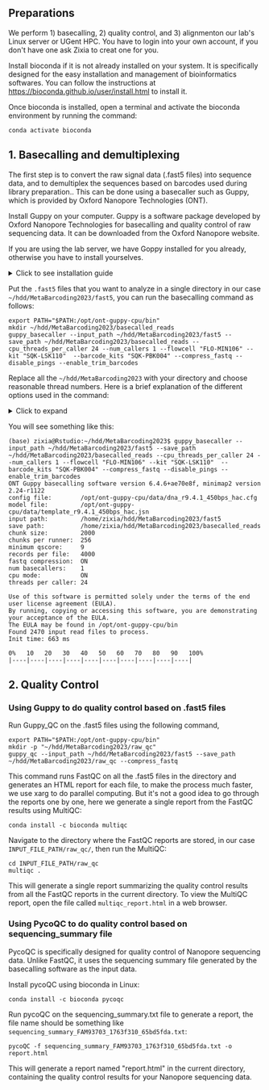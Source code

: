 ## Preparations

We perform 1) basecalling, 2) quality control, and 3) alignmenton our lab's Linux server or UGent HPC. You have to login into your own account, if you don't have one ask Zixia to creat one for you.

Install bioconda if it is not already installed on your system. It is specifically designed for the easy installation and management of bioinformatics softwares. You can follow the instructions at https://bioconda.github.io/user/install.html to install it.

Once bioconda is installed, open a terminal and activate the bioconda environment by running the command:

```
conda activate bioconda
```

## 1. Basecalling and demultiplexing

The first step is to convert the raw signal data (.fast5 files) into sequence data, and to demultiplex the sequences based on barcodes used during library preparation.. This can be done using a basecaller such as Guppy, which is provided by Oxford Nanopore Technologies (ONT). 

Install Guppy on your computer. Guppy is a software package developed by Oxford Nanopore Technologies for basecalling and quality control of raw sequencing data. It can be downloaded from the Oxford Nanopore website.

If you are using the lab server, we have Goppy installed for you already, otherwise you have to install yourselves.
<details>
  <summary>Click to see installation guide</summary>
  Here is the installation code provided by the ONT official: 

  ```
  sudo apt-get update
  sudo apt-get install wget lsb-release
  export PLATFORM=$(lsb_release -cs)
  wget -O- https://mirror.oxfordnanoportal.com/apt/ont-repo.pub | sudo apt-key add -
  echo "deb http://mirror.oxfordnanoportal.com/apt ${PLATFORM}-stable non-free" | sudo tee /etc/apt/sources.list.d/nanoporetech.sources.list
  sudo apt-get update
  apt-get install ont-guppy-cpu
  ```

  I personally had some problem with the installation from repo, so I downloaded the software from https://nanoporetech.com/downloads/guppy and installed manually:

  ```
  tar -xvzf ont-guppy*.tar.gz
  mv ont-guppy-cpu /opt/ont-guppy-cpu
  sudo chmod 2775 /opt/ont-guppy-cpu/bin
  chmod +x /opt/ont-guppy-cpu/bin/*
  ```
  
  Finally add this line into `/etc/profile`:
  
  ```
  export PATH="$PATH:/opt/ont-guppy-cpu/bin"
  ```
</details>

Put the `.fast5` files that you want to analyze in a single directory in our case `~/hdd/MetaBarcoding2023/fast5`, you can run the basecalling command as follows:

```
export PATH="$PATH:/opt/ont-guppy-cpu/bin"
mkdir ~/hdd/MetaBarcoding2023/basecalled_reads
guppy_basecaller --input_path ~/hdd/MetaBarcoding2023/fast5 --save_path ~/hdd/MetaBarcoding2023/basecalled_reads --cpu_threads_per_caller 24 --num_callers 1 --flowcell "FLO-MIN106" --kit "SQK-LSK110"  --barcode_kits "SQK-PBK004" --compress_fastq --disable_pings --enable_trim_barcodes
```


Replace all the `~/hdd/MetaBarcoding2023` with your directory and choose reasonable thread numbers. Here is a brief explanation of the different options used in the command:
<details>
  <summary>Click to expand</summary>
  
  --input_path: This specifies the path to the directory containing the raw .fast5 files that you want to basecall.

  --save_path: This specifies the path to the directory where you want to save the basecalled reads.

  --cpu_threads_per_caller: This specifies the number of CPU threads to use for each basecalling process.

  --num_callers: This specifies the number of basecalling processes to run in parallel.

  --flowcell: This specifies the flow cell type used for sequencing. In this case, "FLO-MIN106".

  --kit: This specifies the sequencing kit used for library preparation. In this case, "SQK-LSK110".

  --barcode_kits: This specifies the barcode kit used for library preparation. In this case, "SQK-PBK004".

  --compress_fastq: This specifies that the output fastq files should be compressed.

  --disable_pings: This disables sending pings to the ONT server.

  --enable_trim_barcodes: This enables trimming of barcodes from reads.
  
</details>

You will see something like this:

```
(base) zixia@Rstudio:~/hdd/MetaBarcoding2023$ guppy_basecaller --input_path ~/hdd/MetaBarcoding2023/fast5 --save_path ~/hdd/MetaBarcoding2023/basecalled_reads --cpu_threads_per_caller 24 --num_callers 1 --flowcell "FLO-MIN106" --kit "SQK-LSK110"  --barcode_kits "SQK-PBK004" --compress_fastq --disable_pings --enable_trim_barcodes
ONT Guppy basecalling software version 6.4.6+ae70e8f, minimap2 version 2.24-r1122
config file:        /opt/ont-guppy-cpu/data/dna_r9.4.1_450bps_hac.cfg
model file:         /opt/ont-guppy-cpu/data/template_r9.4.1_450bps_hac.jsn
input path:         /home/zixia/hdd/MetaBarcoding2023/fast5
save path:          /home/zixia/hdd/MetaBarcoding2023/basecalled_reads
chunk size:         2000
chunks per runner:  256
minimum qscore:     9
records per file:   4000
fastq compression:  ON
num basecallers:    1
cpu mode:           ON
threads per caller: 24

Use of this software is permitted solely under the terms of the end user license agreement (EULA).
By running, copying or accessing this software, you are demonstrating your acceptance of the EULA.
The EULA may be found in /opt/ont-guppy-cpu/bin
Found 2470 input read files to process.
Init time: 663 ms

0%   10   20   30   40   50   60   70   80   90   100%
|----|----|----|----|----|----|----|----|----|----|
```

## 2. Quality Control

### Using Guppy to do quality control based on .fast5 files

Run Guppy_QC on the .fast5 files using the following command, 

```
export PATH="$PATH:/opt/ont-guppy-cpu/bin"
mkdir -p "~/hdd/MetaBarcoding2023/raw_qc"
guppy_qc --input_path ~/hdd/MetaBarcoding2023/fast5 --save_path ~/hdd/MetaBarcoding2023/raw_qc --compress_fastq
```

This command runs FastQC on all the .fast5 files in the directory and generates an HTML report for each file, to make the process much faster, we use xarg to do parallel computing. But it's not a good idea to go through the reports one by one, here we generate a single report from the FastQC results using MultiQC:

```
conda install -c bioconda multiqc
```

Navigate to the directory where the FastQC reports are stored, in our case `INPUT_FILE_PATH/raw_qc/`, then run the MultiQC:

```
cd INPUT_FILE_PATH/raw_qc
multiqc .
```

This will generate a single report summarizing the quality control results from all the FastQC reports in the current directory. To view the MultiQC report, open the file called `multiqc_report.html` in a web browser.

### Using PycoQC to do quality control based on sequencing_summary file

PycoQC is specifically designed for quality control of Nanopore sequencing data. Unlike FastQC, it uses the sequencing summary file generated by the basecalling software as the input data.

Install pycoQC using bioconda in Linux:

```
conda install -c bioconda pycoqc
```

Run pycoQC on the sequencing_summary.txt file to generate a report, the file name should be something like `sequencing_summary_FAM93703_1763f310_65bd5fda.txt`:

```
pycoQC -f sequencing_summary_FAM93703_1763f310_65bd5fda.txt -o report.html
```

This will generate a report named "report.html" in the current directory, containing the quality control results for your Nanopore sequencing data.
